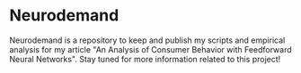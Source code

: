 # Neurodemand
Neurodemand is a repository to keep and publish my scripts and empirical analysis for my article "An Analysis of Consumer Behavior with Feedforward Neural Networks". Stay tuned for more information related to this project!
